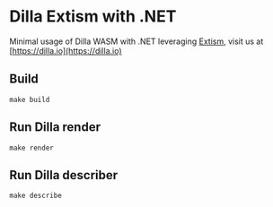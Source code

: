 # Dilla Extism with .NET

Minimal usage of Dilla WASM with .NET leveraging [Extism](https://github.com/extism/dotnet-sdk), visit us at [https://dilla.io](https://dilla.io)

## Build

```shell
make build
```

## Run Dilla render

```shell
make render
```

## Run Dilla describer

```shell
make describe
```
